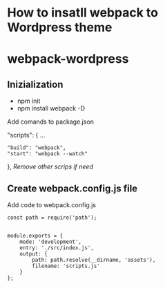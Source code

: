 <h1>How to insatll webpack to Wordpress theme</h1>

# webpack-wordpress

<h2>Inizialization</h2>
<ul>
  <li>npm init</li>
  <li>npm install webpack -D</li>
</ul>

<p>Add comands to <span>package.json</span></p>

"scripts": {
	...
 
	"build": "webpack",
	"start": "webpack --watch"
},
<i>Remove other scrips if need</i>

<h2>Create webpack.config.js file</h2>
<p>Add code to webpack.config.js</p>
<code>const path = require('path');
 <br>
module.exports = {
	mode: 'development',
	entry: './src/index.js',
	output: {
		path: path.resolve(__dirname, 'assets'),
		filename: 'scripts.js'
	}
};</code>

